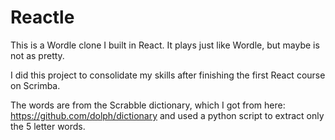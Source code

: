 # Reactle

This is a Wordle clone I built in React. It plays just like Wordle, but maybe is not as pretty.

I did this project to consolidate my skills after finishing the first React course on Scrimba.

The words are from the Scrabble dictionary, which I got from here: https://github.com/dolph/dictionary and used a python script to extract only the 5 letter words.